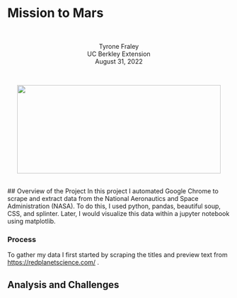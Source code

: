# Mission to Mars
<br/>
<p align="center">Tyrone Fraley<br/>
UC Berkley Extension<br/>
August 31, 2022<br/>
<p/>
<br/>
<p align="center">
  <img width="460" height="200" src="crowdfunding.png">
</p>
<br/>
## Overview of the Project
In this project I automated Google Chrome to scrape and extract data from the National Aeronautics and Space Administration (NASA). To do this, I used python, pandas, beautiful soup, CSS, and splinter. Later, I would visualize this data within a jupyter notebook using matplotlib. 


### Process

To gather my data I first started by scraping the titles and preview text from https://redplanetscience.com/ . 



## Analysis and Challenges
